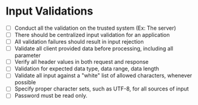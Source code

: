 # Input Validations


- [ ] Conduct all the validation on the trusted system (Ex: The server)
- [ ] There should be centralized input validation for an application
- [ ] All validation failures should result in input rejection
- [ ] Validate all client provided data before processing, including all parameter
- [ ] Verify all header values in both request and response
- [ ] Validation for expected data type, data range, data length
- [ ] Validate all input against a "white" list of allowed characters, whenever possible
- [ ] Specify proper character sets, such as UTF-8, for all sources of input
- [ ] Password must be read only.

